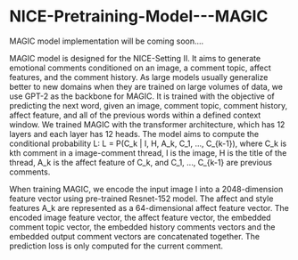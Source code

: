# NICE-Pretraining-Model---MAGIC
MAGIC model implementation will be coming soon....

MAGIC model is designed for the NICE-Setting II. It aims to generate emotional comments conditioned on an image, a comment topic, affect features, and the comment history. As large models usually generalize better to new domains when they are trained on large volumes of data, we use GPT-2 as the backbone for MAGIC. It is trained with the objective of predicting the next word, given an image, comment topic, comment history, affect feature, and all of the previous words within a defined context window. 
We trained MAGIC with the transformer architecture, which has 12 layers and each layer has 12 heads. The model aims to compute the conditional probability L:
L = P(C_k | I, H, A_k, C_1, ..., C_{k-1}), where C_k is kth comment in a image-comment thread, I is the image, H is the title of the thread, A_k is the affect feature of C_k, and
C_1, ..., C_{k-1} are previous comments.

When training MAGIC, we encode the input image I into a 2048-dimension feature vector using pre-trained Resnet-152 model. The affect and style features A_k are represented as a 64-dimensional affect feature vector. The encoded image feature vector, the affect feature vector, the embedded comment topic vector, the embedded history comments vectors and the embedded output comment vectors are concatenated together. The prediction loss is only computed for the current comment. 
